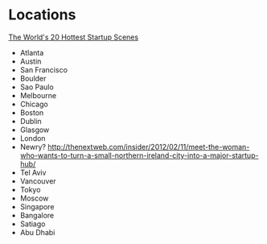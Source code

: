 # Locations

[The World's 20 Hottest Startup Scenes](http://www.entrepreneur.com/article/227832)

* Atlanta
* Austin
* San Francisco
* Boulder
* Sao Paulo
* Melbourne
* Chicago
* Boston
* Dublin
* Glasgow
* London
* Newry? http://thenextweb.com/insider/2012/02/11/meet-the-woman-who-wants-to-turn-a-small-northern-ireland-city-into-a-major-startup-hub/
* Tel Aviv
* Vancouver
* Tokyo
* Moscow
* Singapore
* Bangalore
* Satiago
* Abu Dhabi

